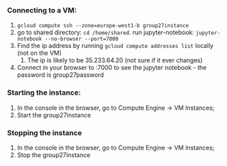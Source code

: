 

### Connecting to a VM:
1. `gcloud compute ssh --zone=europe-west1-b group27instance`
2. go to shared directory: `cd /home/shared`. run jupyter-notebook: `jupyter-notebook --no-browser --port=7000`
3. Find the ip address by running `gcloud compute addresses list` locally (not on the VM)
    1. The ip is likely to be 35.233.64.20 (not sure if it ever changes)
4. Connect in your browser to <ip>:7000 to see the jupyter notebook - the password is group27password


### Starting the instance:
1. In the console in the browser, go to Compute Engine -> VM Instances;  
2. Start the group27instance



### Stopping the instance
1. In the console in the browser, go to Compute Engine -> VM Instances;  
2. Stop the group27instance


